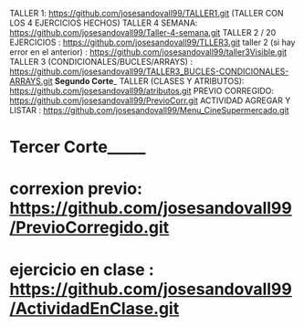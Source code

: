  TALLER 1: https://github.com/josesandovall99/TALLER1.git (TALLER CON LOS 4 EJERCICIOS HECHOS)
 TALLER 4 SEMANA: https://github.com/josesandovall99/Taller-4-semana.git
 TALLER 2 / 20 EJERCICIOS : https://github.com/josesandovall99/TLLER3.git
 taller 2 (si hay error en el anterior) : https://github.com/josesandovall99/taller3Visible.git
 TALLER 3 (CONDICIONALES/BUCLES/ARRAYS) : https://github.com/josesandovall99/TALLER3_BUCLES-CONDICIONALES-ARRAYS.git
________Segundo Corte_________
TALLER (CLASES Y ATRIBUTOS): https://github.com/josesandovall99/atributos.git
PREVIO CORREGIDO: https://github.com/josesandovall99/PrevioCorr.git
ACTIVIDAD AGREGAR Y LISTAR : https://github.com/josesandovall99/Menu_CineSupermercado.git
# ______Tercer Corte___________
# correxion previo: https://github.com/josesandovall99/PrevioCorregido.git
# ejercicio en clase : https://github.com/josesandovall99/ActividadEnClase.git


